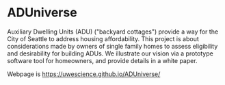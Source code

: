 # ADUniverse

Auxiliary Dwelling Units (ADU) ("backyard cottages") provide a way for the City of Seattle to address housing affordability. This project is about considerations made by owners of single family homes to assess eligibility and desirability for building ADUs. We illustrate our vision via a prototype software tool for homeowners, and provide details in a white paper.

Webpage is https://uwescience.github.io/ADUniverse/
